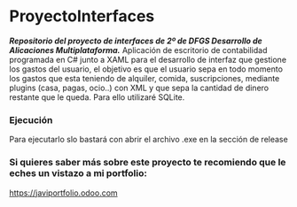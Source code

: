# ProyectoInterfaces
***Repositorio del proyecto de interfaces de 2º de DFGS Desarrollo de Alicaciones Multiplataforma.***
Aplicación de escritorio de contabilidad programada en C# junto a XAML para el desarrollo de interfaz que gestione los gastos del usuario, el objetivo es que el usuario sepa en todo momento los gastos que esta teniendo de alquiler, comida, suscripciones, mediante plugins (casa, pagas, ocio..) con XML y que sepa la cantidad de dinero restante que le queda. Para ello utilizaré SQLite.

### Ejecución
Para ejecutarlo slo bastará con abrir el archivo .exe en la sección de release

### Si quieres saber más sobre este proyecto te recomiendo que le eches un vistazo a mi portfolio:
https://javiportfolio.odoo.com

